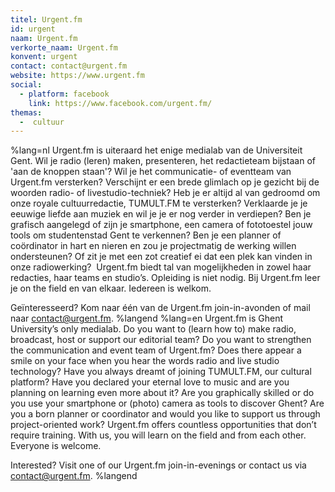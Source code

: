 ```yaml
---
titel: Urgent.fm
id: urgent
naam: Urgent.fm
verkorte_naam: Urgent.fm
konvent: urgent
contact: contact@urgent.fm
website: https://www.urgent.fm
social:
  - platform: facebook
    link: https://www.facebook.com/urgent.fm/
themas:
  -  cultuur
---
```


%lang=nl
Urgent.fm is uiteraard het enige medialab van de Universiteit Gent. 
Wil je radio (leren) maken, presenteren, het redactieteam bijstaan of 'aan de knoppen staan'? Wil je het communicatie- of eventteam van Urgent.fm versterken? Verschijnt er een brede glimlach op je gezicht bij de woorden radio- of livestudio-techniek? Heb je er altijd al van gedroomd om onze royale cultuurredactie, TUMULT.FM te versterken? Verklaarde je je eeuwige liefde aan muziek en wil je je er nog verder in verdiepen? Ben je grafisch aangelegd of zijn je smartphone, een camera of fototoestel jouw tools om studentenstad Gent te verkennen? Ben je een planner of coördinator in hart en nieren en zou je projectmatig de werking willen ondersteunen? Of zit je met een zot creatief ei dat een plek kan vinden in onze radiowerking? 
Urgent.fm biedt tal van mogelijkheden in zowel haar redacties, haar teams en studio’s. Opleiding is niet nodig. Bij Urgent.fm leer je on the field en van elkaar. Iedereen is welkom. 

Geïnteresseerd? Kom naar één van de Urgent.fm join-in-avonden of mail naar contact@urgent.fm.
%langend
%lang=en
Urgent.fm is Ghent University’s only medialab. Do you want to (learn how to) make radio, broadcast, host or support our editorial team? Do you want to strengthen the communication and event team of Urgent.fm? Does there appear a smile on your face when you hear the words radio and live studio technology? Have you always dreamt of joining TUMULT.FM, our cultural platform? Have you declared your eternal love to music and are you planning on learning even more about it? Are you graphically skilled or do you use your smartphone or (photo) camera as tools to discover Ghent? Are you a born planner or coordinator and would you like to support us through project-oriented work? Urgent.fm offers countless opportunities that don’t require training. With us, you will learn on the field and from each other. Everyone is welcome.

Interested? Visit one of our Urgent.fm join-in-evenings or contact us via  contact@urgent.fm.
%langend
